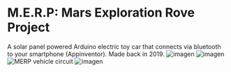 # M.E.R.P: Mars Exploration Rove Project
A solar panel powered Arduino electric toy car that connects via bluetooth to your smartphone (Appinventor). Made back in 2019.
![imagen](https://user-images.githubusercontent.com/13150712/132242382-e7fb0033-58fb-4f66-8d58-293835fba049.png)
![imagen](https://user-images.githubusercontent.com/13150712/132242415-76016ba9-c64e-46a2-bc38-49f568c233f8.png)
![MERP vehicle circuit](https://user-images.githubusercontent.com/13150712/132242449-a1560bd4-7f0f-491e-8322-6e05e7aa1214.jpg)
![imagen](https://user-images.githubusercontent.com/13150712/132242541-14f4f310-2ca6-4b3f-aecc-1a2a5c844422.png)
